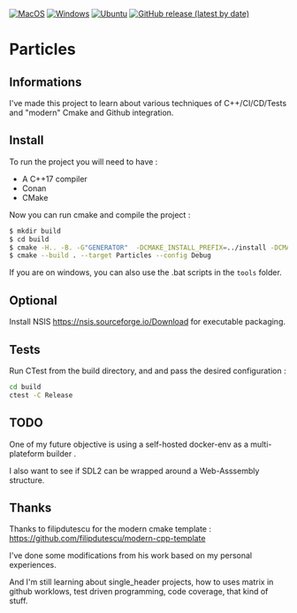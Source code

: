 [![MacOS](https://github.com/Paingouin/Particles/workflows/MacOS/badge.svg)](https://github.com/Paingouin/Particles/actions)
[![Windows](https://github.com/Paingouin/Particles/workflows/Windows/badge.svg)](https://github.com/Paingouin/Particles/actions)
[![Ubuntu](https://github.com/Paingouin/Particles/workflows/Ubuntu/badge.svg)](https://github.com/Paingouin/Particles/actions)
[![GitHub release (latest by date)](https://img.shields.io/github/v/release/Paingouin/Particles)](https://github.com/Paingouin/Particles/releases)

# Particles

## Informations

I've made this project to learn about various techniques of C++/CI/CD/Tests and "modern" Cmake and Github integration.

## Install

To run the project you will need to have :
* A C++17 compiler
* Conan 
* CMake


Now you can run cmake and compile the project :
````bash
$ mkdir build
$ cd build
$ cmake -H.. -B. -G"GENERATOR"  -DCMAKE_INSTALL_PREFIX=../install -DCMAKE_BUILD_TYPE=Debug
$ cmake --build . --target Particles --config Debug
````

If you are on windows, you can also use the .bat scripts in the `tools` folder.

## Optional

Install NSIS https://nsis.sourceforge.io/Download for executable packaging.

## Tests

Run CTest from the build directory, and and pass the desired configuration :

````bash
cd build 
ctest -C Release 
````

## TODO

One of my future objective is using a self-hosted docker-env as a multi-plateform builder .

I also want to see if SDL2 can be wrapped around a Web-Asssembly structure.

## Thanks
Thanks to filipdutescu for the modern cmake template : https://github.com/filipdutescu/modern-cpp-template

I've done some modifications from his work based on my personal experiences. 

And I'm still learning about single_header projects, how to uses matrix in github worklows, test driven programming, code coverage, that kind of stuff.
